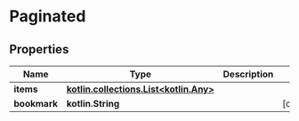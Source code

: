 
# Paginated

## Properties
| Name | Type | Description | Notes |
| ------------ | ------------- | ------------- | ------------- |
| **items** | [**kotlin.collections.List&lt;kotlin.Any&gt;**](kotlin.Any.md) |  |  |
| **bookmark** | **kotlin.String** |  |  [optional] |



